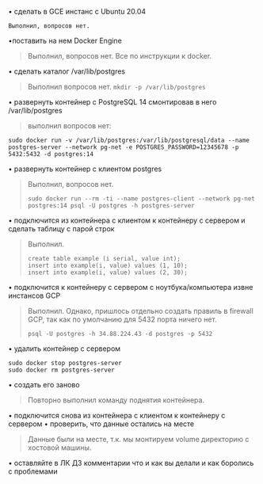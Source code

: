 
• сделать в GCE инстанс с Ubuntu 20.04

    Выполнил, вопросов нет.

•поставить на нем Docker Engine 

> Выполнил, вопросов нет. Все по инструкции к docker.

• сделать каталог /var/lib/postgres 

> Выполнил вопросов нет. 
> `mkdir -p /var/lib/postgres`

• развернуть контейнер с PostgreSQL 14 смонтировав в него /var/lib/postgres
> выполнил вопросов нет:
>  
`sudo docker run -v /var/lib/postgres:/var/lib/postgresql/data --name postgres-server --network pg-net -e POSTGRES_PASSWORD=12345678 -p 5432:5432 -d postgres:14`

• развернуть контейнер с клиентом postgres

> Выполнил, вопросов нет. 
> 
>     sudo docker run --rm -ti --name postgres-client --network pg-net postgres:14 psql -U postgres -h postgres-server

• подключится из контейнера с клиентом к контейнеру с сервером и сделать таблицу с парой строк 

> Выполнил.
> 
>     create table example (i serial, value int);
>     insert into example(i, value) values (1, 10);
>     insert into example(i, value) values (2, 30);

• подключится к контейнеру с сервером с ноутбука/компьютера извне инстансов GCP 

> Выполнил. Однако, пришлось отдельно создать правиль в firewall GCP, так
> как по умолчанию для 5432 порта ничего нет.
> 
> `psql -U postgres -h 34.88.224.43 -d postgres -p 5432`

• удалить контейнер с сервером 

    sudo docker stop postgres-server
    sudo docker rm postgres-server

• создать его заново

> Повторно выполнил команду поднятия контейнера.

• подключится снова из контейнера с клиентом к контейнеру с сервером 
• проверить, что данные остались на месте 

> Данные были на месте, т.к. мы монтируем volume директорию с хостовой машины.

 
• оставляйте в ЛК ДЗ комментарии что и как вы делали и как боролись с проблемами

